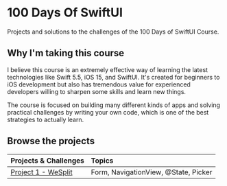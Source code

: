 # 100 Days Of SwiftUI

Projects and solutions to the challenges of the 100 Days of SwiftUI Course.

## Why I'm taking this course

I believe this course is an extremely effective way of learning the latest technologies like Swift 5.5, iOS 15, and SwiftUI. It's created for beginners to iOS development but also has tremendous value for experienced developers willing to sharpen some skills and learn new things.

The course is focused on building many different kinds of apps and solving practical challenges by writing your own code, which is one of the best strategies to actually learn.

## Browse the projects

| Projects & Challenges                        | Topics                               |
|:-------------------------------------------- |:------------------------------------ |
| [Project 1 - WeSplit](/01_Project_1/WeSplit) | Form, NavigationView, @State, Picker |
